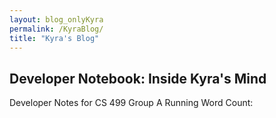 ```yaml
---
layout: blog_onlyKyra
permalink: /KyraBlog/
title: "Kyra's Blog"
---
```


## Developer Notebook: Inside Kyra's Mind
Developer Notes for CS 499 Group A
Running Word Count: 

